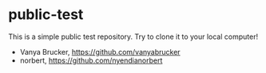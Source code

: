 # public-test

This is a simple public test repository. Try to clone it to your local computer!

* Vanya Brucker, https://github.com/vanyabrucker
* norbert, https://github.com/nyendianorbert
